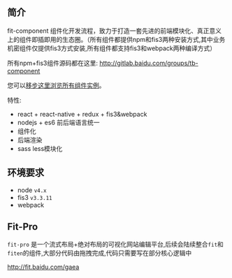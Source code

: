 ## 简介

fit-component 组件化开发流程，致力于打造一套先进的前端模块化、真正意义上的组件即插即用的生态圈。（所有组件都提供npm和fis3两种安装方式,其中业务机密组件仅提供fis3方式安装,所有组件都支持fis3和webpack两种编译方式）

所有npm+fis3组件源码都在这里: http://gitlab.baidu.com/groups/tb-component

您可以[移步这里浏览所有组件实例](http://fit.baidu.com)。

特性:

- react + react-native + redux + fis3&webpack
- nodejs + es6 前后端语言统一
- 组件化
- 后端渲染
- sass less模块化

## 环境要求

+ node `v4.x`
+ fis3 `v3.3.11`
+ webpack

## Fit-Pro

`fit-pro` 是一个流式布局+绝对布局的可视化网站编辑平台,后续会陆续整合`fit`和`fiten`的组件,大部分代码由拖拽完成,代码只需要写在部分核心逻辑中

http://fit.baidu.com/gaea